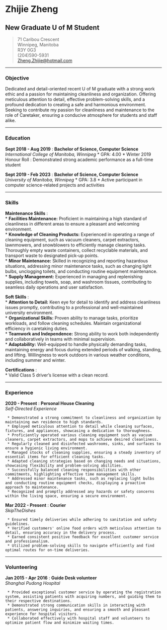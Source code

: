 # Zhijie Zheng
## New Graduate U of M Student

> 71 Caribou Crescent       
> Winnipeg, Manitoba    
> R3Y 0G3       
> (204)590-5931     
> Zheng.Zhijie@hotmail.com

-----
### Objective
Dedicated and detail-oriented recent U of M graduate with a strong work ethic and a passion for maintaining cleanliness and organization. Offering meticulous attention to detail, effective problem-solving skills, and a profound dedication to creating a safe and harmonious environment. Seeking to contribute my passion for cleanliness and maintenance to the role of Caretaker, ensuring a conducive atmosphere for students and staff alike.

-----
### Education
**Sept 2018 - Aug 2019**
:    **Bachelor of Science, Computer Science**<br />
     *International College of Manitoba, Winnipeg*
     * GPA: 4.00
     * Winter 2019 Honour Roll
     : Demonstrated strong academic performance as a full-time student

**Sept 2019 - Feb 2023**
:    **Bachelor of Science, Computer Science**<br />
     *University of Manitoba, Winnipeg*
     * GPA: 3.8
     * Active participant in computer science-related projects and activities
    
-----
### Skills
**Maintenance Skills**
:   
     * **Facilities Maintenance:** Proficient in maintaining a high standard of cleanliness in different areas to ensure a pleasant and welcoming environment.     
     * **Knowledge of Cleaning Products:** Experienced in operating a range of cleaning equipment, such as vacuum cleaners, carpet extractors, lawnmowers, and snowblowers to efficiently manage cleaning tasks. Thoroughly empty waste containers, collect recyclable materials, and transport waste to designated pick-up points.        
     * **Minor Maintenance:** Skilled in recognizing and reporting hazardous situations, addressing minor maintenance tasks, such as changing light bulbs, unclogging toilets, and conducting routine equipment maintenance.        
     * **Supply Management:** Experienced in managing and replenishing supplies, including towels, soap, and washroom tissues, contributing to seamless daily operations and user satisfaction.        
     
**Soft Skills**
:    
      * **Attention to Detail:** Keen eye for detail to identify and address cleanliness issues promptly, contributing to a professional and well-maintained university environment.        
     * **Organizational Skills:** Proven ability to manage tasks, prioritize workloads, and follow cleaning schedules. Maintain organizational efficiency in caretaking duties.        
     * **Teamwork and Independence:** Strong ability to work both independently and collaboratively in teams with minimal supervision.        
     * **Adaptability:**  Well-equipped to handle physically demanding tasks, maintaining energy and focus during extended periods of walking, standing, and lifting. Willingness to work outdoors in various weather conditions, including summer and winter.               

**Certifications**
:        
    * Valid Class 5 driver’s license with a clean record.
    
----- 
### Experience
**2020 - Present**
:    **Personal House Cleaning**<br />
     *Self-Directed Experience*
     
     * Demonstrated a strong commitment to cleanliness and organization by maintaining own residence to high standards.
     * Employed meticulous attention to detail while cleaning surfaces, fixtures, and appliances, showcasing a dedication to thoroughness.
     * Proficiently operated various cleaning equipment such as vacuum cleaners, carpet extractors, and mops to achieve desired cleanliness.
     * Regularly cleaned and disinfected washrooms, sinks, and surfaces to ensure a hygienic living environment.
     * Managed stocks of cleaning supplies, ensuring a steady inventory of essential items for efficient cleaning tasks.
     * Adapted cleaning strategies based on changing needs and situations, showcasing flexibility and problem-solving abilities.
     * Successfully balanced cleaning responsibilities with other commitments, highlighting effective time management skills.
     * Addressed minor maintenance tasks, such as replacing light bulbs and conducting routine equipment checks, displaying a proactive approach to maintenance.
     * Recognized and promptly addressed any hazards or safety concerns within the living space, ensuring a secure environment.

**Mar 2022 - Present**
:    **Courier**<br />
     *SkipTheDishes*
     
     * Ensured timely deliveries while adhering to sanitation and safety guidelines.
     * Verified customers' online food orders with meticulous attention to detail, ensuring accuracy in the delivery process.
     * Earned consistent positive feedback for excellent customer service and professionalism.
     * Utilized problem-solving skills to navigate efficiently and find optimal routes for on-time deliveries.
  
-----
### Volunteering
**Jan 2015 - Apr 2016**
:    **Guide Desk volunteer**<br />
     *Shanghai Pudong Hospital*

     * Provided exceptional customer service by operating the registration system, assisting patients with acquiring numbers, and guiding them to their respective destinations.
     * Demonstrated strong communication skills in interacting with patients, answering inquiries, and ensuring a smooth and pleasant experience for hospital visitors.
     * Collaborated effectively with hospital staff and volunteers to optimize patient flow and minimize waiting times.
